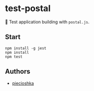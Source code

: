 # test-postal

:ledger: Test application building with `postal.js`.

## Start

```
npm install -g jest
npm install
npm test
```

## Authors

 - [piecioshka](http://twitter.com/piecioshka)
